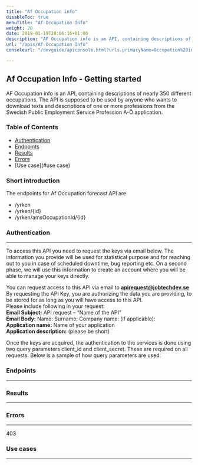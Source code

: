 ```yaml
---
title: "Af Occupation info"
disableToc: true
menuTitle: "Af Occupation Info"
weight: 20
date: 2019-01-19T20:06:16+01:00
description: "AF Occupation info is an API, containing descriptions of nearly 350 different occupations. The API is supposed to be used by anyone who wants to download texts and descriptions of one or more professions from the Swedish Public Employment Service Profession A-Ö application."
url: "/apis/Af Occupation Info"
consoleurl: "/devguide/apiconsole.html?urls.primaryName=Occupation%20info%20"

---
```




## Af Occupation Info - Getting started



AF Occupation info is an API, containing descriptions of nearly 350 different occupations. 
The API is supposed to be used by anyone who wants to download texts and descriptions of one or more professions from the Swedish Public Employment Service Profession A-Ö application.

### Table of Contents
* [Authentication](#authentication)
* [Endpoints](#endpoints)
* [Results](#results)
* [Errors](#errors)
* [Use case](#use case)



### Short introduction

The endpoints for Af Occupation forecast API are:

* /yrken
* /yrken/{id}
* /yrken/amsOccupationId/{id}
 


### Authentication
<hr>
To access this API you need to request the keys via email below. The information you provide will be used for statistical purpose and for reaching out to you in case of scheduled downtime, bug reporting etc. 
On a second phase, we will use this information to create an account where you will be able to manage your keys directly.  

You can request access to this API via email to **apirequest@jobtechdev.se**
By requesting the API Key, you are authorizing the data you are providing, to be stored for as long as you will have access to this API.  
Please include following in your request:  
**Email Subject:** API request – “Name of the API”  
**Email Body:** Name: Surname: Company name: (if applicable):  
**Application name:** Name of your application  
**Application description:** (please be short)    

Once the keys are acquired, the authentication to the services is done using two query parameters client_id and client_secret. 
These are required on all requests. Below is a sample of how query parameters are used:

### Endpoints
<hr>





### Results
<hr>



### Errors
<hr>
403 

### Use cases
<hr>




